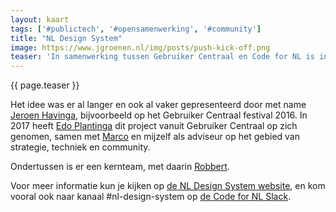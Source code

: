 ```yaml
---
layout: kaart
tags: ['#publictech', '#opensamenwerking', '#community']
title: "NL Design System"
image: https://www.jgroenen.nl/img/posts/push-kick-off.png
teaser: 'In samenwerking tussen Gebruiker Centraal en Code for NL is in 2017 het project NL Design System gelanceerd. Het project heeft twee doelen: een actieve Community of Practice rondom design systems in de overheid en het bevorderen van (een) gedeeld(e) design system tussen verschillende overheidsorganisaties.'
---
```

{{ page.teaser }}

Het idee was er al langer en ook al vaker gepresenteerd door met name [Jeroen Havinga](), bijvoorbeeld op het Gebruiker Centraal festival 2016. In 2017 heeft [Edo Plantinga]() dit project vanuit Gebruiker Centraal op zich genomen, samen met [Marco]() en mijzelf als adviseur op het gebied van strategie, techniek en community.

Ondertussen is er een kernteam, met daarin [Robbert]().

Voor meer informatie kun je kijken op [de NL Design System website](https://www.nldesignsystem.nl), en kom vooral ook naar kanaal #nl-design-system op [de Code for NL Slack](https://praatmee.codefor.nl).
